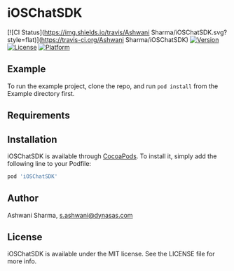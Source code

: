 # iOSChatSDK

[![CI Status](https://img.shields.io/travis/Ashwani Sharma/iOSChatSDK.svg?style=flat)](https://travis-ci.org/Ashwani Sharma/iOSChatSDK)
[![Version](https://img.shields.io/cocoapods/v/iOSChatSDK.svg?style=flat)](https://cocoapods.org/pods/iOSChatSDK)
[![License](https://img.shields.io/cocoapods/l/iOSChatSDK.svg?style=flat)](https://cocoapods.org/pods/iOSChatSDK)
[![Platform](https://img.shields.io/cocoapods/p/iOSChatSDK.svg?style=flat)](https://cocoapods.org/pods/iOSChatSDK)

## Example

To run the example project, clone the repo, and run `pod install` from the Example directory first.

## Requirements

## Installation

iOSChatSDK is available through [CocoaPods](https://cocoapods.org). To install
it, simply add the following line to your Podfile:

```ruby
pod 'iOSChatSDK'
```

## Author

Ashwani Sharma, s.ashwani@dynasas.com

## License

iOSChatSDK is available under the MIT license. See the LICENSE file for more info.
